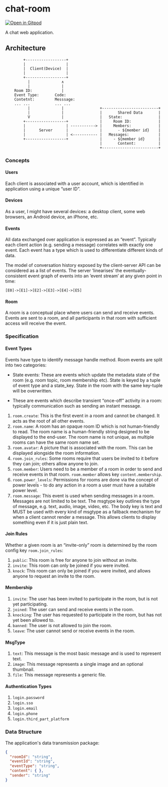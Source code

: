 # chat-room

[![Open in Gitpod](https://img.shields.io/badge/gitpod-online%20code-brightgreen)](https://gitpod.io/#https://github.com/y-t99/chat-room)

A chat web application.

## Architecture

```
        +------------------+
        |                  |
        |  Client(Device)  |
        |                  |
        +------------------+
          |              ∧
          |              |
    Room ID:             |
    Event Type:       Code:               
    Contetnt:         Messsage:           
    ... ...           ... ...             
          |              |                +-------------------------+
          |              |                |       Shared Data       |
          V              |                |   State:                |
        +------------------+              |     Room ID:            |
        |                  | -----------> |     Members:            |
        |      Server      |              |       - ${member id}    |
        |                  | <----------- |   Messages:             |
        +------------------+              |     - ${member id}      |
                                          |       Content:          |
                                          +-------------------------+     
```

### Concepts

#### Users

Each client is associated with a user account, which is identified in application using a unique “user ID”.

#### Devices

As a user, I might have several devices: a desktop client, some web browsers, an Android device, an iPhone, etc. 

#### Events

All data exchanged over application is expressed as an “event”. Typically each client action (e.g. sending a message) correlates with exactly one event. Each event has a type which is used to differentiate different kinds of data. 

The model of conversation history exposed by the client-server API can be considered as a list of events. The server ’linearises’ the eventually-consistent event graph of events into an ’event stream’ at any given point in time:

```
[E0]->[E1]->[E2]->[E3]->[E4]->[E5]
```

#### Room

A room is a conceptual place where users can send and receive events. Events are sent to a room, and all participants in that room with sufficient access will receive the event. 

### Specification

#### Event Types

Events have type to identify message handle method. Room events are split into two categories: 

- State events: These are events which update the metadata state of the room (e.g. room topic, room membership etc). State is keyed by a tuple of event type and a state_key. State in the room with the same key-tuple will be overwritten.

- These are events which describe transient “once-off” activity in a room: typically communication such as sending an instant message.

1. `room.create`: This is the first event in a room and cannot be changed. It acts as the root of all other events.
2. `room.name`: A room has an opaque room ID which is not human-friendly to read. The room name is a human-friendly string designed to be displayed to the end-user. The room name is not unique, as multiple rooms can have the same room name set. 
3. `room.avatar`: A picture that is associated with the room. This can be displayed alongside the room information.
4. `room.join_rules`: Some rooms require that users be invited to it before they can join; others allow anyone to join.
5. `room.member`: Users need to be a member of a room in order to send and receive events in that room. `room.member` allows key `content.membership`.
6. `room.power_levels`: Permissions for rooms are done via the concept of power levels - to do any action in a room a user must have a suitable power level. 
7. `room.message`: This event is used when sending messages in a room. Messages are not limited to be text. The msgtype key outlines the type of message, e.g. text, audio, image, video, etc. The body key is text and MUST be used with every kind of msgtype as a fallback mechanism for when a client cannot render a message. This allows clients to display something even if it is just plain text.

#### Join Rules

Whether a given room is an “invite-only” room is determined by the room config key `room.join_rules`:

1. `public`: This room is free for anyone to join without an invite.
2. `invite`: This room can only be joined if you were invited.
3. `knock`: This room can only be joined if you were invited, and allows anyone to request an invite to the room.

#### Membership

1. `invite`: The user has been invited to participate in the room, but is not yet participating.
2. `joined`: The user can send and receive events in the room.
3. `knocking`: The user has requested to participate in the room, but has not yet been allowed to.
4. `banned`: The user is not allowed to join the room.
5. `leave`: The user cannot send or receive events in the room.

#### MsgType

1. `text`: This message is the most basic message and is used to represent text.
2. `image`: This message represents a single image and an optional thumbnail.
3. `file`: This message represents a generic file.

#### Authentication Types

1. `login.password`
2. `login.sso`
3. `login.email`
4. `login.phone`
5. `login.third_part_platform`

### Data Structure

The application's data transmission package:

```json
{
  "roomId": "string",
  "eventId": "string",
  "eventType": "string",
  "content": { },
  "sender": "string"
}
```
